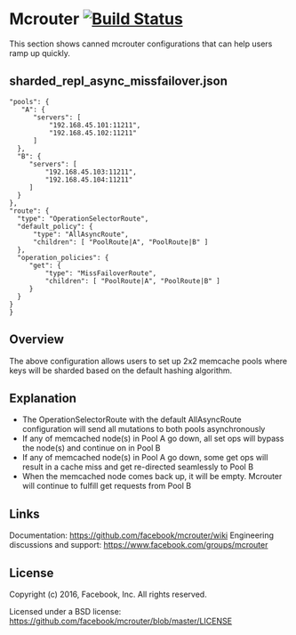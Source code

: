 # Mcrouter [![Build Status](https://travis-ci.org/facebook/mcrouter.svg?branch=master)](https://travis-ci.org/facebook/mcrouter)

This section shows canned mcrouter configurations that can help users ramp up quickly.

## sharded_repl_async_missfailover.json

    "pools": {
       "A": {
          "servers": [
              "192.168.45.101:11211",
              "192.168.45.102:11211"
          ]
      },
      "B": {
         "servers": [
             "192.168.45.103:11211",
             "192.168.45.104:11211"
         ]
      }
    },
    "route": {
      "type": "OperationSelectorRoute",
      "default_policy": {
          "type": "AllAsyncRoute",
          "children": [ "PoolRoute|A", "PoolRoute|B" ]
      },
      "operation_policies": {
         "get": {
             "type": "MissFailoverRoute",
             "children": [ "PoolRoute|A", "PoolRoute|B" ]
         }
      }
    }
    }

## Overview
The above configuration allows users to set up 2x2 memcache pools where keys will be sharded based on the default hashing algorithm.

## Explanation
* The OperationSelectorRoute with the default AllAsyncRoute configuration will send all mutations to both pools asynchronously
* If any of memcached node(s) in Pool A go down, all set ops will bypass the node(s) and continue on in Pool B
* If any of memcached node(s) in Pool A go down, some get ops will result in a cache miss and get re-directed seamlessly to Pool B
* When the memcached node comes back up, it will be empty. Mcrouter will continue to fulfill get requests from Pool B

## Links

Documentation: https://github.com/facebook/mcrouter/wiki
Engineering discussions and support: https://www.facebook.com/groups/mcrouter

## License

Copyright (c) 2016, Facebook, Inc.
All rights reserved.

Licensed under a BSD license:
https://github.com/facebook/mcrouter/blob/master/LICENSE
